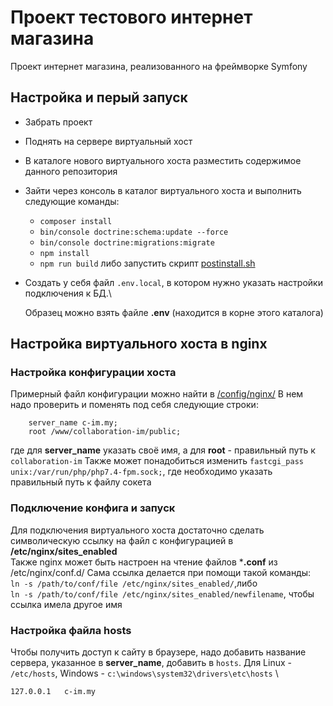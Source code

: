 # Проект тестового интернет магазина
Проект интернет магазина, реализованного на фреймворке Symfony

## Настройка и перый запуск
- Забрать проект
- Поднять на сервере виртуальный хост
- В каталоге нового виртуального хоста разместить содержимое данного репозитория
- Зайти через консоль в каталог виртуального хоста и выполнить следующие команды:
  - `composer install`
  - `bin/console doctrine:schema:update --force`
  - `bin/console doctrine:migrations:migrate`
  - `npm install`
  - `npm run build`
  либо запустить скрипт [postinstall.sh](https://github.com/alexeyoknov/collaboration-im/blob/main/config/postinstall/postinstall.sh)
- Создать у себя файл `.env.local`, в котором нужно указать настройки подключения к БД.\
  
  Образец можно взять файле **.env** (находится в корне этого каталога)

## Настройка виртуального хоста в nginx
### Настройка конфигурации хоста
Примерный файл конфигурации можно найти в [/config/nginx/](https://github.com/alexeyoknov/collaboration-im/blob/main/config/nginx/)
В нем надо проверить и поменять под себя следующие строки:
```
    server_name c-im.my;
    root /www/collaboration-im/public;
```
где для **server_name** указать своё имя, а для **root** - правильный путь к `collaboration-im`
Также может понадобиться изменить `fastcgi_pass unix:/var/run/php/php7.4-fpm.sock;`, где необходимо указать правильный путь к файлу сокета

### Подключение конфига и запуск

Для подключения виртуального хоста достаточно сделать символическую ссылку на файл с конфигурацией в **/etc/nginx/sites_enabled**\
Также nginx может быть настроен на чтение файлов ***.conf** из /etc/nginx/conf.d/
Сама ссылка делается при помощи такой команды:\
`ln -s /path/to/conf/file /etc/nginx/sites_enabled/`,либо\
`ln -s /path/to/conf/file /etc/nginx/sites_enabled/newfilename`, чтобы ссылка имела другое имя

### Настройка файла hosts
Чтобы получить доступ к сайту в браузере, надо добавить название сервера, указанное в **server_name**, добавить в `hosts`. Для Linux - `/etc/hosts`, Windows - `c:\windows\system32\drivers\etc\hosts` \
```
127.0.0.1   c-im.my
```

